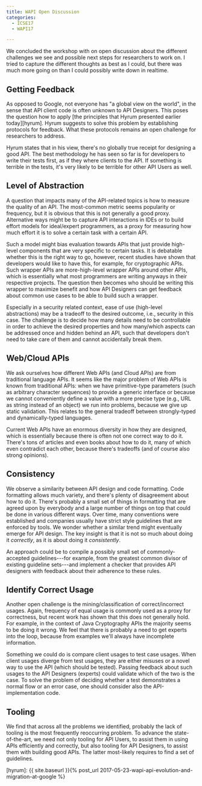 ```yaml
---
title: WAPI Open Discussion
categories:
  - ICSE17
  - WAPI17

---
```


We concluded the workshop with on open discussion about the different challenges we see and possible next steps for researchers to work on. I tried to capture the different thoughts as best as I could, but there was much more going on than I could possibly write down in realtime.

## Getting Feedback

As opposed to Google, not everyone has "a global view on the world", in the sense that API client code is often unknown to API Designers. This poses the question how to apply [the principles that Hyrum presented earlier today][hyrum]. Hyrum suggests to solve this problem by establishing protocols for feedback. What these protocols remains an open challenge for researchers to address.

Hyrum states that in his view, there's no globally true receipt for designing a good API. The best methodology he has seen so far is for developers to write their tests first, as if they where clients to the API. If something is terrible in the tests, it's very likely to be terrible for other API Users as well.

## Level of Abstraction

A question that impacts many of the API-related topics is how to measure the quality of an API. The most-common metric seems popularity or frequency, but it is obvious that this is not generally a good proxy. Alternative ways might be to capture API interactions in IDEs or to build  effort models for ideal/expert programmers, as a proxy for measuring how much effort it is to solve a certain task with a certain API.

Such a model might bias evaluation towards APIs that just provide high-level components that are very specific to certain tasks. It is debatable whether this is the right way to go, however, recent studies have shown that developers would like to have this, for example, for cryptographic APIs. Such wrapper APIs are more-high-level wrapper APIs around other APIs, which is essentially what most programmers are writing anyways in their respective projects. The question then becomes who should be writing this wrapper to maximize benefit and how API Designers can get feedback about common use cases to be able to build such a wrapper.

Especially in a security related context, ease of use (high-level abstractions) may be a tradeoff to the desired outcome, i.e., security in this case. The challenge is to decide how many details need to be controllable in order to achieve the desired properties and how many/which aspects can be addressed once and hidden behind an API, such that developers don't need to take care of them and cannot accidentally break them.

## Web/Cloud APIs

We ask ourselves how different Web APIs (and Cloud APIs) are from traditional language APIs. It seems like the major problem of Web APIs is known from traditional APIs: when we have primitive-type parameters (such as arbitrary character sequences) to provide a generic interface or because we cannot conveniently define a value with a more precise type (e.g., URL as string instead of an object) we run into problems, because we give up static validation. This relates to the general tradeoff between strongly-typed and dynamically-typed languages.

Current Web APIs have an enormous diversity in how they are designed, which is essentially because there is often not one correct way to do it. There's tons of articles and even books about how to do it, many of which even contradict each other, because there's tradeoffs (and of course also strong opinions).

## Consistency

We observe a similarity between API design and code formatting. Code formatting allows much variety, and there's plenty of disagreement about how to do it. There's probably a small set of things in formatting that are agreed upon by everybody and a large number of things on top that could be done in various different ways. Over time, many conventions were established and companies usually have strict style guidelines that are enforced by tools. We wonder whether a similar trend might eventually emerge for API design. The key insight is that it is not so much about doing it *correctly*, as it is about doing it *consistently*.

An approach could be to compile a possibly small set of commonly-accepted guidelines---for example, from the greatest common divisor of existing guideline sets---and implement a checker that provides API designers with feedback about their adherence to these rules.

## Identify Correct Usage

Another open challenge is the mining/classification of correct/incorrect usages. Again, frequency of equal usage is commonly used as a proxy for correctness, but recent work has shown that this does not generally hold. For example, in the context of Java Cryptography APIs the majority seems to be doing it wrong. We feel that there is probably a need to get experts into the loop, because from examples we'll always have incomplete information.

Something we could do is compare client usages to test case usages. When client usages diverge from test usages, they are either misuses or a novel way to use the API (which should be tested). Passing feedback about such usages to the API Designers (experts) could validate which of the two is the case. To solve the problem of deciding whether a test demonstrates a normal flow or an error case, one should consider also the API-implementation code.

## Tooling

We find that across all the problems we identified, probably the lack of tooling is the most frequently reoccurring problem. To advance the state-of-the-art, we need not only tooling for API Users, to assist them in using APIs efficiently and correctly, but also tooling for API Designers, to assist them with building good APIs. The latter most-likely requires to find a set of guidelines.

  [hyrum]: {{ site.baseurl }}{% post_url 2017-05-23-wapi-api-evolution-and-migration-at-google %}
